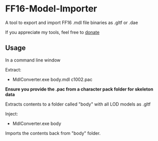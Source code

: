 # FF16-Model-Importer
A tool to export and import FF16 .mdl file binaries as .gltf or .dae

If you appreciate my tools, feel free to [donate](https://ko-fi.com/simplykxg)

## Usage

In a command line window

Extract:
- MdlConverter.exe body.mdl c1002.pac

**Ensure you provide the .pac from a character pack folder for skeleton data**

Extracts contents to a folder called "body" with all LOD models as .gltf

Inject:
- MdlConverter.exe body

Imports the contents back from "body" folder.

